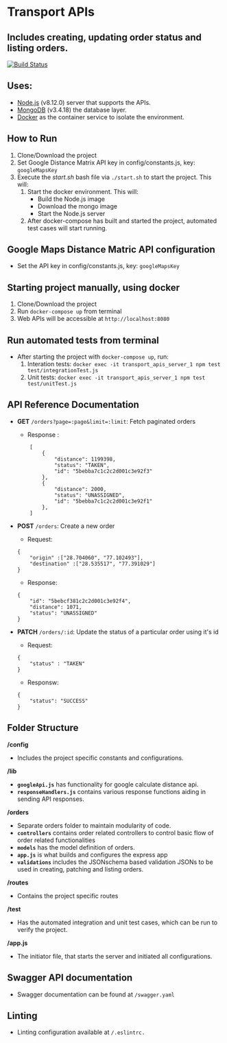 # Transport APIs
## Includes creating, updating order status and listing orders.

[![Build Status](https://travis-ci.com/gaganshera/transport_apis.svg?branch=master)](https://travis-ci.com/gaganshera/transport_apis)

## Uses:
- [Node.js](https://nodejs.org/en/) (v8.12.0) server that supports the APIs.
- [MongoDB](https://www.mongodb.com/) (v3.4.18) the database layer.
- [Docker](https://www.docker.com/) as the container service to isolate the environment.

## How to Run
1. Clone/Download the project
2. Set Google Distance Matrix API key in config/constants.js, key: `googleMapsKey`
3. Execute the *start.sh* bash file via `./start.sh` to start the project. This will:
    1. Start the docker environment. This will:
        * Build the Node.js image
        * Download the mongo image
        * Start the Node.js server
    2. After docker-compose has built and started the project, automated test cases will start running.

## Google Maps Distance Matric API configuration
- Set the API key in config/constants.js, key: `googleMapsKey`

## Starting project manually, using docker
1. Clone/Download the project
1. Run `docker-compose up` from terminal
2. Web APIs will be accessible at `http://localhost:8080`

## Run automated tests from terminal
- After starting the project with `docker-compose up`, run: 
    1. Interation tests: `docker exec -it transport_apis_server_1 npm test test/integrationTest.js`
    2. Unit tests: `docker exec -it transport_apis_server_1 npm test test/unitTest.js`

## API Reference Documentation

- **GET** `/orders?page=:page&limit=:limit`: Fetch paginated orders

    - Response :
	```
	    [
            {
                "distance": 1199398,
                "status": "TAKEN",
                "id": "5bebba7c1c2c2d001c3e92f3"
            },
            {
                "distance": 2000,
                "status": "UNASSIGNED",
                "id": "5bebba7c1c2c2d001c3e92f1"
            },
        ]
	```
- **POST** `/orders`: Create a new order

	- Request:
	```
    {
        "origin" :["28.704060", "77.102493"],
        "destination" :["28.535517", "77.391029"]
    }
	```

    - Response:
	```
    {
        "id": "5bebcf381c2c2d001c3e92f4",
        "distance": 1071,
        "status": "UNASSIGNED"
    }
	```

- **PATCH** `/orders/:id`: Update the status of a particular order using it's id

	- Request:
	```
    {
        "status" : "TAKEN"
    }
	```

    - Responsw:
	```
    {
        "status": "SUCCESS"
    }
	```

## Folder Structure

**/config**

- Includes the project specific constants and configurations.

**/lib**

- **`googleApi.js`** has functionality for google calculate distance api.
- **`responseHandlers.js`** contains various response functions aiding in sending API responses.

**/orders**

- Separate orders folder to maintain modularity of code.
- **`controllers`** contains order related controllers to control basic flow of order related functionalities
- **`models`** has the model definition of orders.
- **`app.js`** is what builds and configures the express app
- **`validations`** includes the JSONschema based validation JSONs to be used in creating, patching and listing orders.

**/routes**
- Contains the project specific routes

**/test**
- Has the automated integration and unit test cases, which can be run to verify the project.

**/app.js**
- The initiator file, that starts the server and initiated all configurations.

## Swagger API documentation
- Swagger documentation can be found at `/swagger.yaml`

## Linting
- Linting configuration available at `/.eslintrc.`
